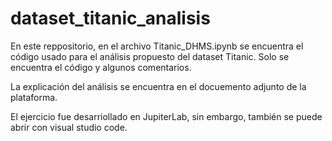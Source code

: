 # dataset_titanic_analisis
En este reppositorio, en el archivo Titanic_DHMS.ipynb se encuentra el código usado para el análisis propuesto del dataset Titanic. Solo se encuentra el código y algunos comentarios.

La explicación del análisis se encuentra en el docuemento adjunto de la plataforma.

El ejercicio fue desarriollado en JupiterLab, sin embargo, también se puede abrir con visual studio code.
